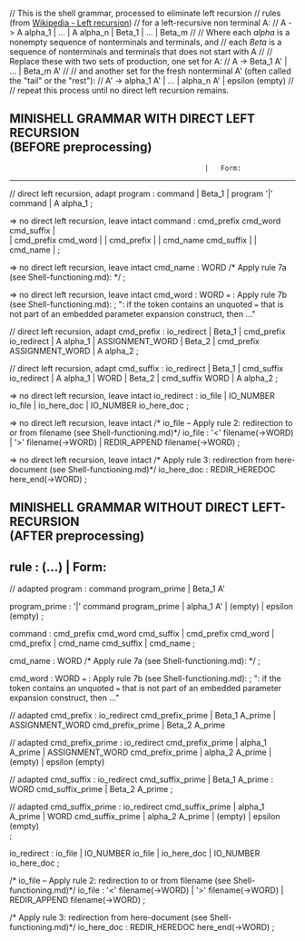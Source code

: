 // This is the shell grammar, processed to eliminate left recursion
// rules (from [Wikipedia - Left recursion](https://en.wikipedia.org/wiki/Left_recursion#Removing_direct_left_recursion))
// for a left-recursive non terminal A:
// A -> A alpha_1 | ... | A alpha_n | Beta_1 | ... | Beta_m
//
// Where each *alpha* is a nonempty sequence of nonterminals and terminals, and
// each *Beta* is a sequence of nonterminals and terminals that does not start with A
//
// Replace these with two sets of production, one set for A:
// 		A -> Beta_1 A' | ... | Beta_m A'
//
// and another set for the fresh nonterminal A' (often called the "tail" or the "rest"):
// 		A' -> alpha_1 A' | ... | alpha_n A' | epsilon (empty)
//
// repeat this process until no direct left recursion remains.

MINISHELL GRAMMAR WITH DIRECT LEFT RECURSION
<br>(BEFORE preprocessing)
--------------------------------------------------------------------
													|	Form:
--------------------------------------------------------------------
// direct left recursion, adapt
program		 	 : command							|	Beta_1
                 | program '|' command				|	A alpha_1
                 ;

=> no direct left recursion, leave intact
command   		 : cmd_prefix cmd_word cmd_suffix	|	
                 | cmd_prefix cmd_word				|
                 | cmd_prefix						|
                 | cmd_name cmd_suffix				|
                 | cmd_name							|
                 ;

=> no direct left recursion, leave intact
cmd_name         : WORD                   /* Apply rule 7a (see Shell-functioning.md): */
                 ;

=> no direct left recursion, leave intact
cmd_word         : WORD                   `=` : Apply rule 7b (see Shell-functioning.md): 
				 ;							": if the token contains an unquoted `=` that is not part of 
											an embedded parameter expansion construct, then ..."

// direct left recursion, adapt
cmd_prefix       :            io_redirect			|	Beta_1
                 | cmd_prefix io_redirect			|	A alpha_1 
                 |            ASSIGNMENT_WORD		|	Beta_2
                 | cmd_prefix ASSIGNMENT_WORD		|	A alpha_2
                 ;

// direct left recursion, adapt
cmd_suffix       :            io_redirect			|	Beta_1
                 | cmd_suffix io_redirect			|	A alpha_1
                 |            WORD					|	Beta_2
                 | cmd_suffix WORD					|	A alpha_2
                 ;

=> no direct left recursion, leave intact
io_redirect      :           io_file
                 | IO_NUMBER io_file
                 |           io_here_doc
                 | IO_NUMBER io_here_doc
                 ;

=> no direct left recursion, leave intact
/* io_file – Apply rule 2: redirection to or from filename (see Shell-functioning.md)*/
io_file          : '<'			filename(->WORD)
                 | '>'			filename(->WORD)
                 | REDIR_APPEND	filename(->WORD)
                 ;

=> no direct left recursion, leave intact
/* Apply rule 3: redirection from here-document (see Shell-functioning.md)*/
io_here_doc          : REDIR_HEREDOC     here_end(->WORD)
                 ;


MINISHELL GRAMMAR WITHOUT DIRECT LEFT-RECURSION<br>
(AFTER preprocessing)
---------------------------------------------------------------------
rule			 : (...)							| 	Form:
---------------------------------------------------------------------
// adapted
program			 : command program_prime			|	Beta_1 A'

program_prime	 : '|' command program_prime		|	alpha_1 A'
				 | (empty)							|	epsilon (empty)
				 ;

command   		 : cmd_prefix cmd_word cmd_suffix
                 | cmd_prefix cmd_word
                 | cmd_prefix
                 | cmd_name cmd_suffix
                 | cmd_name
                 ;

cmd_name         : WORD                   /* Apply rule 7a (see Shell-functioning.md): */
                 ;

cmd_word         : WORD                   `=` : Apply rule 7b (see Shell-functioning.md): 
				 ;							": if the token contains an unquoted `=` that is not part of an embedded parameter expansion construct, then ..."

// adapted
cmd_prefix		 : io_redirect		cmd_prefix_prime		|	Beta_1 A_prime
				 | ASSIGNMENT_WORD	cmd_prefix_prime		|	Beta_2 A_prime

// adapted
cmd_prefix_prime : io_redirect		cmd_prefix_prime		|	alpha_1 A_prime
				 | ASSIGNMENT_WORD	cmd_prefix_prime		|	alpha_2 A_prime
				 | (empty)									|	epsilon (empty)

// adapted
cmd_suffix		 : io_redirect	cmd_suffix_prime			|	Beta_1 A_prime
				 : WORD			cmd_suffix_prime			|	Beta_2 A_prime
				 ;

// adapted
cmd_suffix_prime : io_redirect	cmd_suffix_prime			|	alpha_1 A_prime
				 | WORD			cmd_suffix_prime			|	alpha_2 A_prime
				 | (empty)									|	epsilon (empty)	 
				 ;

io_redirect      :           io_file
                 | IO_NUMBER io_file
                 |           io_here_doc
                 | IO_NUMBER io_here_doc
                 ;

/* io_file – Apply rule 2: redirection to or from filename (see Shell-functioning.md)*/
io_file          : '<'			filename(->WORD)
                 | '>'			filename(->WORD)
                 | REDIR_APPEND	filename(->WORD)
                 ;

/* Apply rule 3: redirection from here-document (see Shell-functioning.md)*/
io_here_doc      : REDIR_HEREDOC     here_end(->WORD)
                 ;